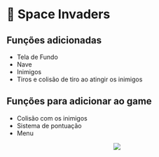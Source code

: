 # 👾 Space Invaders


## Funções adicionadas

- Tela de Fundo
- Nave
- Inimigos
- Tiros e colisão de tiro ao atingir os inimigos

</b>

## Funções para adicionar ao game

- Colisão com os inimigos
- Sistema de pontuação
- Menu

</b>
</b>

<p align="center">
  <img src="https://s9.gifyu.com/images/Peek-2021-09-26-00-09.gif" />
</p>
